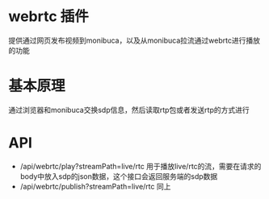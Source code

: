 # webrtc 插件

提供通过网页发布视频到monibuca，以及从monibuca拉流通过webrtc进行播放的功能

# 基本原理

通过浏览器和monibuca交换sdp信息，然后读取rtp包或者发送rtp的方式进行

# API
- /api/webrtc/play?streamPath=live/rtc
用于播放live/rtc的流，需要在请求的body中放入sdp的json数据，这个接口会返回服务端的sdp数据
- /api/webrtc/publish?streamPath=live/rtc
同上
